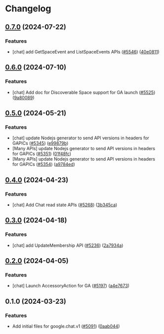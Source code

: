 # Changelog

## [0.7.0](https://github.com/googleapis/google-cloud-node/compare/chat-v0.6.0...chat-v0.7.0) (2024-07-22)


### Features

* [chat] add GetSpaceEvent and ListSpaceEvents APIs ([#5546](https://github.com/googleapis/google-cloud-node/issues/5546)) ([40e0811](https://github.com/googleapis/google-cloud-node/commit/40e0811598fbf2c92eee5875b2ab2c3e2be18064))

## [0.6.0](https://github.com/googleapis/google-cloud-node/compare/chat-v0.5.0...chat-v0.6.0) (2024-07-10)


### Features

* [chat] Add doc for Discoverable Space support for GA launch ([#5525](https://github.com/googleapis/google-cloud-node/issues/5525)) ([9a80089](https://github.com/googleapis/google-cloud-node/commit/9a80089d974280420e269f24aba563f4adceb4c3))

## [0.5.0](https://github.com/googleapis/google-cloud-node/compare/chat-v0.4.0...chat-v0.5.0) (2024-05-21)


### Features

* [chat] update Nodejs generator to send API versions in headers for GAPICs ([#5345](https://github.com/googleapis/google-cloud-node/issues/5345)) ([e99879b](https://github.com/googleapis/google-cloud-node/commit/e99879b86eef7eb62f828fe4c3061a2077d714cc))
* [Many APIs] update Nodejs generator to send API versions in headers for GAPICs ([#5351](https://github.com/googleapis/google-cloud-node/issues/5351)) ([01f48fc](https://github.com/googleapis/google-cloud-node/commit/01f48fce63ec4ddf801d59ee2b8c0db9f6fb8372))
* [Many APIs] update Nodejs generator to send API versions in headers for GAPICs ([#5354](https://github.com/googleapis/google-cloud-node/issues/5354)) ([a9784ed](https://github.com/googleapis/google-cloud-node/commit/a9784ed3db6ee96d171762308bbbcd57390b6866))

## [0.4.0](https://github.com/googleapis/google-cloud-node/compare/chat-v0.3.0...chat-v0.4.0) (2024-04-23)


### Features

* [chat] Add Chat read state APIs ([#5268](https://github.com/googleapis/google-cloud-node/issues/5268)) ([3b345ca](https://github.com/googleapis/google-cloud-node/commit/3b345ca4dc99ee0e41be86eea4d3c1e8d07ac924))

## [0.3.0](https://github.com/googleapis/google-cloud-node/compare/chat-v0.2.0...chat-v0.3.0) (2024-04-18)


### Features

* [chat] add UpdateMembership API ([#5236](https://github.com/googleapis/google-cloud-node/issues/5236)) ([2a7934a](https://github.com/googleapis/google-cloud-node/commit/2a7934ab95ed017fd7ae84c96bc5dfcce501ab51))

## [0.2.0](https://github.com/googleapis/google-cloud-node/compare/chat-v0.1.0...chat-v0.2.0) (2024-04-05)


### Features

* [chat] Launch AccessoryAction for GA ([#5197](https://github.com/googleapis/google-cloud-node/issues/5197)) ([a4e7673](https://github.com/googleapis/google-cloud-node/commit/a4e7673543b979083c46ddfe4938c4170594ec4a))

## 0.1.0 (2024-03-23)


### Features

* Add initial files for google.chat.v1 ([#5091](https://github.com/googleapis/google-cloud-node/issues/5091)) ([0aab044](https://github.com/googleapis/google-cloud-node/commit/0aab0441677cb4cc037c2adc08b10f3556e9f459))
